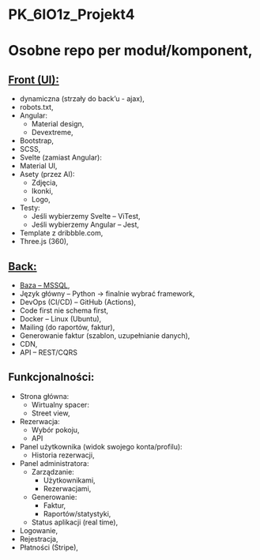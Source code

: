 # PK_6IO1z_Projekt4

# Osobne repo per moduł/komponent, 
## [Front (UI):](https://github.com/PLProjektKompetencyjny/PK_6IO1z_Projekt4_Frontend) 
  - dynamiczna (strzały do back’u - ajax), 
  - robots.txt, 
  - Angular: 
    - Material design, 
    - Devextreme, 
  - Bootstrap, 
  - SCSS, 
  - Svelte (zamiast Angular): 
  - Material UI,  
  - Asety (przez AI): 
    - Zdjęcia, 
    - Ikonki, 
    - Logo, 
  - Testy: 
    - Jeśli wybierzemy Svelte – ViTest, 
    - Jeśli wybierzemy Angular – Jest, 
  - Template z dribbble.com, 
  - Three.js (360), 

## [Back:](https://github.com/PLProjektKompetencyjny/PK_6IO1z_Projekt4_Backend) 
  - [Baza – MSSQL](https://github.com/PLProjektKompetencyjny/PK_6IO1z_Projekt4_DataBase), 
  - Język główny – Python -> finalnie wybrać framework, 
  - DevOps (CI/CD) – GitHub (Actions), 
  - Code first nie schema first, 
  - Docker – Linux (Ubuntu), 
  - Mailing (do raportów, faktur), 
  - Generowanie faktur (szablon, uzupełnianie danych), 
  - CDN, 
  - API  – REST/CQRS 
## Funkcjonalności:  
  - Strona główna:  
    - Wirtualny spacer: 
    - Street view, 
  - Rezerwacja: 
    - Wybór pokoju, 
    - API 
  - Panel użytkownika (widok swojego konta/profilu): 
    - Historia rezerwacji, 
  - Panel administratora: 
    - Zarządzanie: 
      - Użytkownikami, 
      - Rezerwacjami,  
    - Generowanie: 
      - Faktur, 
      - Raportów/statystyki, 
    - Status aplikacji (real time), 
  - Logowanie, 
  - Rejestracja,  
  - Płatności (Stripe), 
